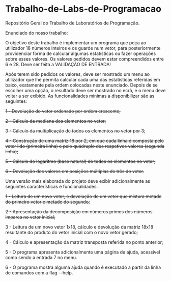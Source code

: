 # Trabalho-de-Labs-de-Programacao
Repositório Geral do Trabalho de Laboratórios de Programação.

Enunciado do nosso trabalho:

O objetivo deste trabalho  é  implementar  um programa que peça ao utilizador 18
números inteiros e os guarde num vetor, para  posteriormente  providenciar forma
de calcular algumas estatísticas ou fazer operações sobre esses valores.
Os valores pedidos devem estar compreendidos entre 6 e 28.
Deve ser feita a VALIDAÇÃO DE ENTRADA!

Após terem sido pedidos os valores, deve  ser mostrado um menu ao utilizador que
lhe permita calcular cada  uma  das  estatísticas referidas em baixo, exatamente
pela  ordem  colocadas  neste  enunciado.  Depois de  se  escolher  uma opção, o
resultado deve ser mostrado no ecrã, e o menu deve voltar a ser exibido.
As funcionalidades mínimas a disponibilizar são as seguintes:

  <s>1 - Devolução do vetor ordenado por ordem crescente;
  
  2 - Cálculo da mediana dos elementos no vetor;
  
  3 - Cálculo da multiplicação de todos os elementos no vetor por 3;
  
  4 - Construção de uma matriz 18 por 2, em que cada linha é composta pelo vetor
      lido  (primeira linha)  e  pelo  quádruplo dos respetivos valores (segunda
      linha);
      
  5 - Cálculo do logaritmo (base natural) de todos os elementos no vetor;
  
  6 - Devolução dos valores em posições múltiplas de três do vetor.</s>
  


Uma  versão  mais elaborada  do projeto  deve exibir adicionalmente as seguintes
características e funcionalidades:



  <s>1 - Leitura de um novo vetor, e devolução de um  vetor que  mistura  metade do
      primeiro vetor e metade do segundo;
      
  2 - Apresentação da decomposição em números  primos  dos  números  impares  no
      vetor inicial;</s>
      
  3 - Leitura  de  um novo vetor  1x18,  cálculo  e  devolução  da  matriz 18x18
      resultante do produto do vetor inicial com o novo vetor gerado;
      
  4 - Cálculo e apresentação da matriz transposta referida no ponto anterior;
  
  5 - O programa apresenta  adicionalmente  uma  página de ajuda, acessível como
      sendo a entrada 7 no menu.
      
  6 - O programa  mostra  alguma  ajuda  quando é executado a partir da linha de
      comandos com a flag --help.
      
